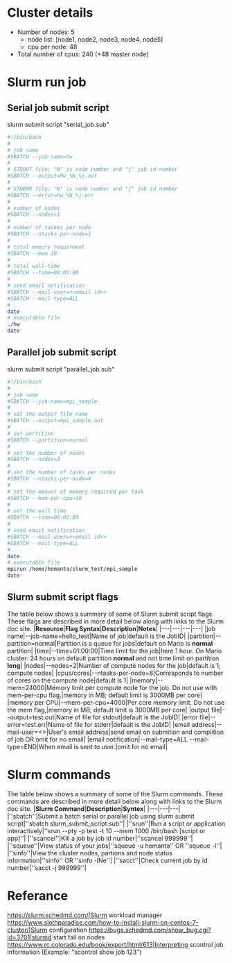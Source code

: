 # Cluster details
- Number of nodes: 5
  - node list: [node1, node2, node3, node4, node5]
  - cpu per node: 48
- Total number of cpus: 240 (+48 master node)

# Slurm run job
## Serial job submit script
slurm submit script "serial_job.sub"
````bash
#!/bin/bash
#
# job name
#SBATCH --job-name=hw
#
# STDOUT file; "N" is node number and "j" job id number
#SBATCH --output=hw_%N_%j.out
#
# STDERR file; "N" is node number and "j" job id number
#SBATCH --error=hw_%N_%j.err
#
# number of nodes
#SBATCH --nodes=1
#
# number of taskes per node
#SBATCH --ntasks-per-node=1
#
# total memory requirment
#SBATCH --mem 10
#
# total wall-time
#SBATCH --time=00:05:00
#
# send email notification
#SBATCH --mail-user=<<email id>>
#SBATCH --mail-type=ALL
#
date
# executable file
./hw
date
````

## Parallel job submit script
slurm submit script "parallel_job.sub"
````bash
#!/bin/bash
#
# job name
#SBATCH --job-name=mpi_sample
#
# set the output file name
#SBATCH --output=mpi_sample.out
#
# set pertition
#SBATCH --partition=normal
#
# set the number of nodes
#SBATCH --nodes=3
#
# set the number of tasks per nodes
#SBATCH --ntasks-per-node=4
#
# set the amount of memory required per task
#SBATCH --mem-per-cpu=10
#
# set the wall time
#SBATCH --time=00:02:00
#
# send email notification
#SBATCH --mail-user=<<email id>>
#SBATCH --mail-type=ALL
#
date
# executable file
mpirun /home/hemanta/slurm_test/mpi_sample
date
````

## Slurm submit script flags
The table below shows a summary of some of Slurm submit script flags. These flags are described in more detail below along with links to the Slurm doc site.
|**Resource**|**Flag Syntax**|**Description**|**Notes**|
|---|---|---|---|
|job name|--job-name=hello_test|Name of job|default is the JobID|
|partition|--partition=normal|Partition is a queue for jobs|default on Mario is **normal** partition|
|time|--time=01:00:00|Time limit for the job|here 1 hour. On Mario cluster: 24 hours on default partition **normal** and not time limit on partition **long**|
|nodes|--nodes=2|Number of compute nodes for the job|default is 1;  compute nodes|
|cpus/cores|--ntasks-per-node=8|Corresponds to number of cores on the compute node|default is 1|
|memory|--mem=24000|Memory limit per compute node for the job.  Do not use with mem-per-cpu flag.|memory in MB; default limit is 3000MB per core|
|memory per CPU|--mem-per-cpu=4000|Per core memory limit.  Do not use the mem flag,|memory in MB; default limit is 3000MB per core|
|output file|--output=test.out|Name of file for stdout|default is the JobID|
|error file|--error=test.err|Name of file for stderr|default is the JobID|
|email address|--mail-user=<<email id>>|User's email address|send email on submition and complition of job OR omit for no email|
|email notification|--mail-type=ALL --mail-type=END|When email is sent to user.|omit for no email|

# Slurm commands
The table below shows a summary of some of the Slurm commands. These commands are described in more detail below along with links to the Slurm doc site.
|**Slurm Command**|**Description**|**Syntex**|
|---|---|---|
|''sbatch''|Submit a batch serial or parallel job using slurm submit script|''sbatch slurm_submit_script.sub''|
|''srun''|Run a script or application interactively|''srun --pty -p test -t 10 --mem 1000 /bin/bash [script or app]''|
|''scancel''|Kill a job by job id number|''scancel 999999''|
|''squeue''|View status of your jobs|''squeue -u hemanta'' OR ''squeue -l''|
|''sinfo''|View the cluster nodes, partions and node status information|''sinfo'' OR ''sinfo -lNe''|
|''sacct''|Check current job by id number|''sacct -j 999999''|

# Referance
https://slurm.schedmd.com/|Slurm workload manager
https://www.slothparadise.com/how-to-install-slurm-on-centos-7-cluster/|Slurm configuration
https://bugs.schedmd.com/show_bug.cgi?id=3701|slurmd start fail on nodes
https://www.rc.colorado.edu/book/export/html/613|Interpreting scontrol job information (Example: "scontrol show job 123")
